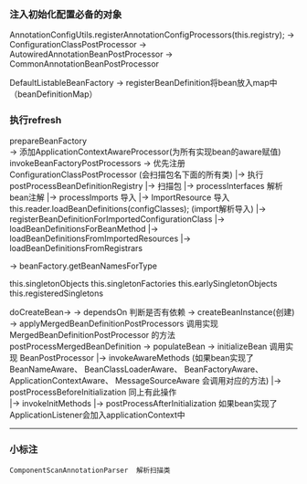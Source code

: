 ### 注入初始化配置必备的对象
AnnotationConfigUtils.registerAnnotationConfigProcessors(this.registry);
  -> ConfigurationClassPostProcessor
  -> AutowiredAnnotationBeanPostProcessor
  -> CommonAnnotationBeanPostProcessor
  
 DefaultListableBeanFactory 
  -> registerBeanDefinition将bean放入map中（beanDefinitionMap）

### 执行refresh
prepareBeanFactory  
   -> 添加ApplicationContextAwareProcessor(为所有实现bean的aware赋值)
invokeBeanFactoryPostProcessors
   -> 优先注册 ConfigurationClassPostProcessor (会扫描包名下面的所有类)
            |-> 执行  postProcessBeanDefinitionRegistry
                |-> 扫描包
                |-> processInterfaces 解析bean注解
                |-> processImports 导入
                |-> ImportResource 导入
                    this.reader.loadBeanDefinitions(configClasses); (import解析导入)
                                            |-> registerBeanDefinitionForImportedConfigurationClass
                                            |-> loadBeanDefinitionsForBeanMethod
                                            |-> loadBeanDefinitionsFromImportedResources
                                            |-> loadBeanDefinitionsFromRegistrars
                
   -> beanFactory.getBeanNamesForType                        
   
  
   
   
   this.singletonObjects
   this.singletonFactories
   this.earlySingletonObjects
   this.registeredSingletons
   			   
   doCreateBean->
            -> dependsOn 判断是否有依赖
            -> createBeanInstance(创建)
            -> applyMergedBeanDefinitionPostProcessors  调用实现 MergedBeanDefinitionPostProcessor 的方法 postProcessMergedBeanDefinition
            -> populateBean 
            -> initializeBean 调用实现 BeanPostProcessor
                    |->  invokeAwareMethods (如果bean实现了 
                                            BeanNameAware、
                                            BeanClassLoaderAware、
                                            BeanFactoryAware、
                                            ApplicationContextAware、
                                            MessageSourceAware 会调用对应的方法)
                    |-> postProcessBeforeInitialization
                                        同上有此操作             
                    |-> invokeInitMethods 
                    |-> postProcessAfterInitialization
                            如果bean实现了ApplicationListener会加入applicationContext中
 - - - - -   
 
 
### 小标注
    ComponentScanAnnotationParser  解析扫描类
                           